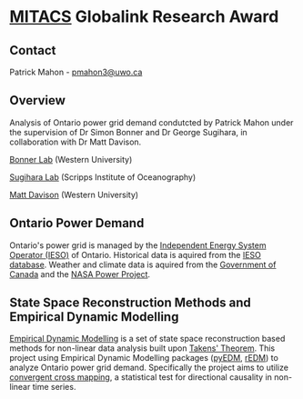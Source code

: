# [MITACS](https://www.mitacs.ca/en) Globalink Research Award
## Contact
Patrick Mahon - pmahon3@uwo.ca
## Overview
Analysis of Ontario power grid demand condutcted by Patrick Mahon under the supervision of Dr Simon Bonner and Dr George Sugihara, in collaboration with Dr Matt Davison. 

[Bonner Lab](https://simon.bonners.ca/bonner-lab/wpblog/) (Western University)

[Sugihara Lab](https://deepeco.ucsd.edu/) (Scripps Institute of Oceanography)

[Matt Davison](https://www.uwo.ca/stats/people/bios/matt-davison.html) (Western University)

## Ontario Power Demand

Ontario's power grid is managed by the [Independent Energy System Operator (IESO)](https://www.ieso.ca/) of Ontario. Historical data is aquired from the [IESO database](http://reports.ieso.ca/public/). Weather and climate data is aquired from the [Government of Canada](https://climate.weather.gc.ca/historical_data/search_historic_data_e.html) and the [NASA Power Project](https://power.larc.nasa.gov).

## State Space Reconstruction Methods and Empirical Dynamic Modelling

[Empirical Dynamic Modelling](https://deepeco.ucsd.edu/nonlinear-dynamics-research/edm/]) is a set of state space reconstruction based methods for non-linear data analysis built upon [Takens' Theorem](https://en.wikipedia.org/wiki/Takens%27s_theorem). This project using Empirical Dynamic Modelling packages ([pyEDM](https://github.com/SugiharaLab/pyEDM), [rEDM](https://github.com/SugiharaLab/rEDM)) to analyze Ontario power grid demand. Specifically the project aims to utilize [convergent cross mapping](https://en.wikipedia.org/wiki/Convergent_cross_mapping), a statistical test for directional causality in non-linear time series.

